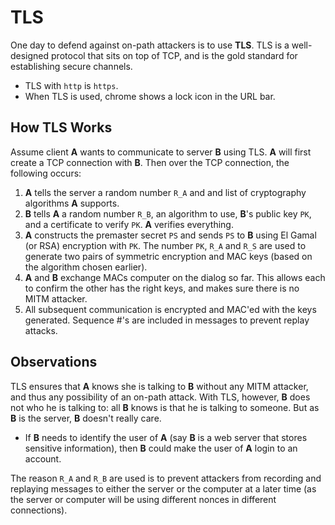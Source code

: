 # TLS

One day to defend against on-path attackers is to use **TLS**. TLS is
a well-designed protocol that sits on top of TCP, and is the gold
standard for establishing secure channels.

* TLS with `http` is `https`.
* When TLS is used, chrome shows a lock icon in the URL bar.

## How TLS Works

Assume client **A** wants to communicate to server **B** using
TLS. **A** will first create a TCP connection with **B**. Then over
the TCP connection, the following occurs:

1. **A** tells the server a random number `R_A` and and list of cryptography algorithms **A** supports.
2. **B** tells **A** a random number `R_B`, an algorithm to use, **B**'s public key `PK`, and a certificate to verify `PK`. **A** verifies everything.
3. **A** constructs the premaster secret `PS` and sends `PS` to **B** using El Gamal (or RSA) encryption with `PK`. The number `PK`, `R_A` and `R_S` are used to generate two pairs of symmetric encryption and MAC keys (based on the algorithm chosen earlier).
4. **A** and **B** exchange MACs computer on the dialog so far. This allows each to confirm the other has the right keys, and makes sure there is no MITM attacker.
5. All subsequent communication is encrypted and MAC'ed with the keys generated. Sequence #'s are included in messages to prevent replay attacks.

## Observations

TLS ensures that **A** knows she is talking to **B** without any MITM
attacker, and thus any possibility of an on-path attack. With TLS,
however, **B** does not who he is talking to: all **B** knows is that
he is talking to someone. But as **B** is the server, **B** doesn't
really care.

* If **B** needs to identify the user of **A** (say **B** is a web
  server that stores sensitive information), then **B** could make
  the user of **A** login to an account.

The reason `R_A` and `R_B` are used is to prevent attackers from
recording and replaying messages to either the server or the computer
at a later time (as the server or computer will be using different
nonces in different connections).